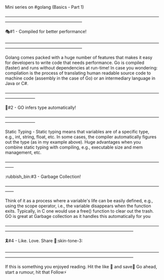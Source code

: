 Mini series on #golang (Basics - Part 1)

——————————————————————————————————————————————————————

:performing_arts:#1 - Compiled for better performance!

——————————————————————————————————————————————————————

Golang comes packed with a huge number of features that makes it easy for developers to write code that needs performance.
Go is compiled (faster) and runs without dependencies at run-time!
In case you wondering: compilation is the process of translating human readable source code to machine code (assembly in the case of Go) or an intermediary language in Java or C#.

———————————————————————————————————————————

:parrot:#2 - GO infers type automatically!

———————————————————————————————————————————

Static Typing - Static typing means that variables are of a specific type, e.g., int, string, float, etc. In some cases, the compiler automatically figures out the type (as in my example above). Huge advantages when you combine static typing with compiling, e.g., executable size and mem management, etc.

——————————————————————————————————————

:rubbish_bin:#3 - Garbage Collection!

——————————————————————————————————————

Think of it as a process where a variable's life can be easily defined, e.g., using the scope operator, i.e., the variable disappears when the function exits. Typically, in C one would use a free() function to clear out the trash. GO is great at Garbage collection as it handles this automatically for you

——————————————————————————————————————————————————————————————————

:reminder_ribbon:#4 - Like. Love. Share :heart_hands::skin-tone-3:

——————————————————————————————————————————————————————————————————

If this is something you enjoyed reading. Hit the like :blue_heart: and save:bookmark: Go ahead, start a rumour, hit that Follow:zap:
